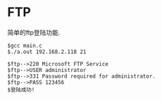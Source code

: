# FTP 

简单的ftp登陆功能.


	$gcc main.c
	$./a.out 192.168.2.118 21
	
	$ftp-->220 Microsoft FTP Service
	$ftp-->USER administrator
	$ftp-->331 Password required for administrator.
	$ftp-->PASS 123456
	$登陆成功!

